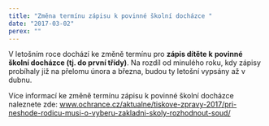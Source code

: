 ```yaml
---
title: "Změna termínu zápisu k povinné školní docházce "
date: "2017-03-02"
perex: ""
---
```


<p>V letošním roce dochází ke změně termínu pro <strong>zápis dítěte k</strong> <strong>povinné školní docházce (tj. do první třídy)</strong>. Na rozdíl od minulého roku, kdy zápisy probíhaly již na přelomu února a března, budou ty letošní vypsány až v dubnu.</p><p>Více informací ke změně termínu zápisu k povinné školní docházce naleznete zde: <a href="http://www.ochrance.cz/aktualne/tiskove-zpravy-2017/pri-neshode-rodicu-musi-o-vyberu-zakladni-skoly-rozhodnout-soud/"><a href="http://www.ochrance.cz/aktualne/tiskove-zpravy-2017/pri-neshode-rodicu-musi-o-vyberu-zakladni-skoly-rozhodnout-soud/" target="_blank">www.ochrance.cz/aktualne/tiskove-zpravy-2017/pri-neshode-rodicu-musi-o-vyberu-zakladni-skoly-rozhodnout-soud/</a></a></p>
